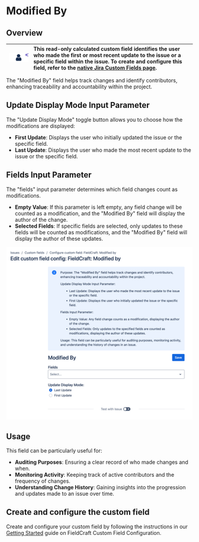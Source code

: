 # Modified By

## Overview

| ![](./img/modified-by.png) | This read-only calculated custom field identifies the user who made the first or most recent update to the issue or a specific field within the issue. To create and configure this field, refer to the [native Jira Custom Fields page](../getting-started.md).  |
|---|:---|


The "Modified By" field helps track changes and identify contributors, enhancing traceability and accountability within the project.


## Update Display Mode Input Parameter
The "Update Display Mode" toggle button allows you to choose how the modifications are displayed:

- **First Update**: Displays the user who initially updated the issue or the specific field.
- **Last Update**: Displays the user who made the most recent update to the issue or the specific field.


## Fields Input Parameter
The "fields" input parameter determines which field changes count as modifications. 

- **Empty Value**: If this parameter is left empty, any field change will be counted as a modification, and the "Modified By" field will display the author of the change.
- **Selected Fields**: If specific fields are selected, only updates to these fields will be counted as modifications, and the "Modified By" field will display the author of these updates.

![](./img/modified-by-config.png)


## Usage
This field can be particularly useful for:
- **Auditing Purposes**: Ensuring a clear record of who made changes and when.
- **Monitoring Activity**: Keeping track of active contributors and the frequency of changes.
- **Understanding Change History**: Gaining insights into the progression and updates made to an issue over time.


## Create and configure the custom field

Create and configure your custom field by following the instructions in our [Getting Started](../getting-started.md) guide on FieldCraft Custom Field Configuration.